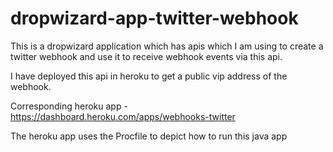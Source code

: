# dropwizard-app-twitter-webhook

This is a dropwizard application which has apis which I am using to create a twitter webhook and use it to receive webhook events via this api.

I have deployed this api in heroku to get a public vip address of the webhook.

Corresponding heroku app - https://dashboard.heroku.com/apps/webhooks-twitter

The heroku app uses the Procfile to depict how to run this java app
